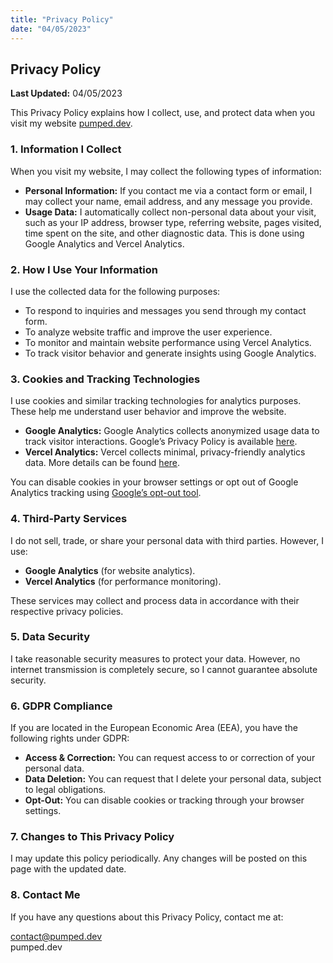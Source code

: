 ```yaml
---
title: "Privacy Policy"
date: "04/05/2023"
---
```


## Privacy Policy  

**Last Updated:** 04/05/2023  

This Privacy Policy explains how I collect, use, and protect data when you visit my website [pumped.dev](https://pumped.dev).  

### 1. Information I Collect

When you visit my website, I may collect the following types of information:

- **Personal Information:** If you contact me via a contact form or email, I may collect your name, email address, and any message you provide.
- **Usage Data:** I automatically collect non-personal data about your visit, such as your IP address, browser type, referring website, pages visited, time spent on the site, and other diagnostic data. This is done using Google Analytics and Vercel Analytics.

### 2. How I Use Your Information

I use the collected data for the following purposes:

- To respond to inquiries and messages you send through my contact form.
- To analyze website traffic and improve the user experience.
- To monitor and maintain website performance using Vercel Analytics.
- To track visitor behavior and generate insights using Google Analytics.

### 3. Cookies and Tracking Technologies

I use cookies and similar tracking technologies for analytics purposes. These help me understand user behavior and improve the website.

- **Google Analytics:** Google Analytics collects anonymized usage data to track visitor interactions. Google’s Privacy Policy is available [here](https://policies.google.com/privacy).
- **Vercel Analytics:** Vercel collects minimal, privacy-friendly analytics data. More details can be found [here](https://vercel.com/legal/privacy-policy).

You can disable cookies in your browser settings or opt out of Google Analytics tracking using [Google’s opt-out tool](https://tools.google.com/dlpage/gaoptout).

### 4. Third-Party Services

I do not sell, trade, or share your personal data with third parties. However, I use:

- **Google Analytics** (for website analytics).
- **Vercel Analytics** (for performance monitoring).

These services may collect and process data in accordance with their respective privacy policies.

### 5. Data Security

I take reasonable security measures to protect your data. However, no internet transmission is completely secure, so I cannot guarantee absolute security.

### 6. GDPR Compliance

If you are located in the European Economic Area (EEA), you have the following rights under GDPR:

- **Access & Correction:** You can request access to or correction of your personal data.
- **Data Deletion:** You can request that I delete your personal data, subject to legal obligations.
- **Opt-Out:** You can disable cookies or tracking through your browser settings.


### 7. Changes to This Privacy Policy

I may update this policy periodically. Any changes will be posted on this page with the updated date.

### 8. Contact Me

If you have any questions about this Privacy Policy, contact me at:

contact@pumped.dev  
pumped.dev

